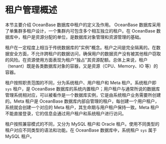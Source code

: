 # 租户管理概述

本节主要介绍 OceanBase 数据库中租户的定义及作用。
OceanBase 数据库采用了单集群多租户设计，一个集群内可包含多个相互独立的租户。在 OceanBase 数据库中，租户是资源分配的单位，是数据库对象管理和资源管理的基础。

租户在一定程度上相当于传统数据库的"实例"概念。租户之间是完全隔离的。在数据安全方面，不允许跨租户的数据访问，确保用户的数据资产没有被其他租户窃取的风险。在资源使用方面表现为租户"独占"其资源配额。总体上来说，租户（tenant）既是各类数据库对象的容器，又是资源（CPU、Memory、IO 等）的容器。

租户按照职责范围的不同，分为系统租户、用户租户和 Meta 租户。系统租户即 `sys` 租户，是 OceanBase 数据库的系统内置租户；用户租户与通常所说的数据库管理系统相对应，可以被看作是一个数据库实例，它是由系统租户业务需要所创建的。Meta 租户是 OceanBase 数据库内部自管理的租户，每创建一个用户租户，系统就会创建一个对应的 Meta 租户，其生命期与用户租户保持一致。Meta 租户不能直接登录，它的信息会通过用户租户和系统租户进行访问。

租户按照兼容模式的不同，又分为 MySQL 租户和 Oracle 租户。使用不同类型的租户对应不同类型的语法和功能。在 OceanBase 数据库中，系统租户 `sys` 属于 MySQL 租户。
